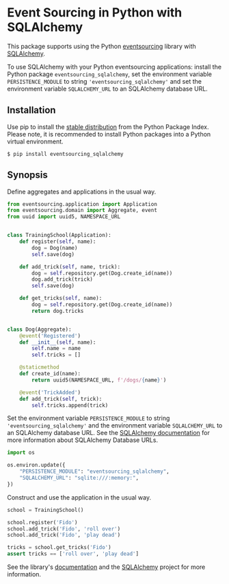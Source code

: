 # Event Sourcing in Python with SQLAlchemy

This package supports using the Python
[eventsourcing](https://github.com/pyeventsourcing/eventsourcing) library
with [SQLAlchemy](https://www.sqlalchemy.org/).

To use SQLAlchemy with your Python eventsourcing applications:
install the Python package `eventsourcing_sqlalchemy`,
set the environment variable `PERSISTENCE_MODULE` to string `'eventsourcing_sqlalchemy'`
and set the environment variable `SQLALCHEMY_URL` to an SQLAlchemy database URL.

## Installation

Use pip to install the [stable distribution](https://pypi.org/project/eventsourcing_sqlalchemy/)
from the Python Package Index. Please note, it is recommended to
install Python packages into a Python virtual environment.

    $ pip install eventsourcing_sqlalchemy

## Synopsis

Define aggregates and applications in the usual way.

```python
from eventsourcing.application import Application
from eventsourcing.domain import Aggregate, event
from uuid import uuid5, NAMESPACE_URL


class TrainingSchool(Application):
    def register(self, name):
        dog = Dog(name)
        self.save(dog)

    def add_trick(self, name, trick):
        dog = self.repository.get(Dog.create_id(name))
        dog.add_trick(trick)
        self.save(dog)

    def get_tricks(self, name):
        dog = self.repository.get(Dog.create_id(name))
        return dog.tricks


class Dog(Aggregate):
    @event('Registered')
    def __init__(self, name):
        self.name = name
        self.tricks = []

    @staticmethod
    def create_id(name):
        return uuid5(NAMESPACE_URL, f'/dogs/{name}')

    @event('TrickAdded')
    def add_trick(self, trick):
        self.tricks.append(trick)
```

Set the environment variable `PERSISTENCE_MODULE` to string `'eventsourcing_sqlalchemy'`
and the environment variable `SQLALCHEMY_URL` to an SQLAlchemy database URL.
See the [SQLAlchemy documentation](https://docs.sqlalchemy.org/en/14/core/engines.html)
for more information about SQLAlchemy Database URLs.

```python
import os

os.environ.update({
    "PERSISTENCE_MODULE": "eventsourcing_sqlalchemy",
    "SQLALCHEMY_URL": "sqlite:///:memory:",
})
```

Construct and use the application in the usual way.

```python
school = TrainingSchool()

school.register('Fido')
school.add_trick('Fido', 'roll over')
school.add_trick('Fido', 'play dead')

tricks = school.get_tricks('Fido')
assert tricks == ['roll over', 'play dead']
```

See the library's [documentation](https://eventsourcing.readthedocs.io/)
and the [SQLAlchemy](https://www.sqlalchemy.org/) project for more information.
